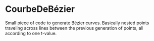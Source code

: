 # CourbeDeBézier

Small piece of code to generate Bézier curves.
Basically nested points traveling across lines between the previous generation of points, all according to one t-value.
